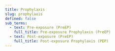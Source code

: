 ```yaml
---
title: Prophylaxis
slug: prophylaxis
defined: false
sub_terms:
  - text: Pre-exposure (PreEP)
    full_title: Pre-exposure Prophylaxis (PreEP)
  - text: Post-exposure (PreEP)
    full_title: Post-exposure Prophylaxis (PEP)
---
```

